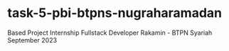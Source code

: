 # task-5-pbi-btpns-nugraharamadan
Based Project Internship Fullstack Developer Rakamin - BTPN Syariah September 2023

